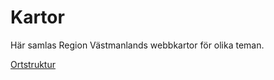 # Kartor

Här samlas Region Västmanlands webbkartor för olika teman.

[Ortstruktur](https://region-vastmanland.github.io/kartor/Ortstruktur.html)
